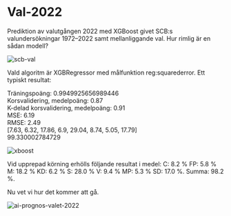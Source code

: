 # Val-2022

Prediktion av valutgången 2022 med XGBoost givet SCB:s valundersökningar 1972–2022 samt mellanliggande val. Hur rimlig är en sådan modell?

![scb-val](https://user-images.githubusercontent.com/71740645/175857884-fdbe8ad8-1c22-43db-b7c6-bb15dd5f401f.png)

Vald algoritm är XGBRegressor med målfunktion reg:squarederror. Ett typiskt resultat:

Träningspoäng:  0.9949925656989446<br/>
Korsvalidering, medelpoäng: 0.87<br/>
K-delad korsvalidering, medelpoäng: 0.91<br/>
MSE: 6.19<br/>
RMSE: 2.49<br/>
[7.63, 6.32, 17.86, 6.9, 29.04, 8.74, 5.05, 17.79]<br/>
99.330002784729

![xboost](https://user-images.githubusercontent.com/71740645/175857950-46dfbe47-229e-455a-9422-b62d024767d0.png)

Vid upprepad körning erhölls följande resultat i medel: C: 8.2 % FP: 5.8 % M: 18.2 % KD: 6.2 % S: 28.0 % V: 9.4 % MP: 5.3 % SD: 17.0 %. Summa: 98.2 %.

Nu vet vi hur det kommer att gå.

![ai-prognos-valet-2022](https://user-images.githubusercontent.com/71740645/175857970-07094c7e-d382-46cf-aafc-93b2dc6c907d.png)
